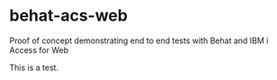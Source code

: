 # behat-acs-web
Proof of concept demonstrating end to end tests with Behat and IBM i Access for Web

This is a test.
